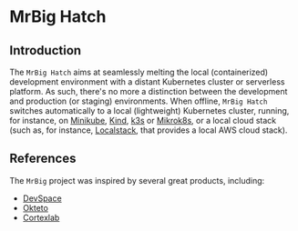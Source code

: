# MrBig Hatch

## Introduction

The `MrBig Hatch` aims at seamlessly melting the local (containerized) development environment with a distant Kubernetes cluster or serverless platform. As such, there's no more a distinction between the development and production (or staging) environments. When offline, `MrBig Hatch` switches automatically to a local (lightweight) Kubernetes cluster, running, for instance, on [Minikube](https://github.com/kubernetes/minikube), [Kind](https://github.com/kubernetes-sigs/kind), [k3s](https://github.com/rancher/k3s) or [Mikrok8s](https://github.com/ubuntu/microk8s), or a local cloud stack (such as, for instance, [Localstack](https://github.com/localstack/localstack), that provides a local AWS cloud stack).

## References

The `MrBig` project was inspired by several great products, including:

- [DevSpace](https://devspace.cloud/)
- [Okteto](https://okteto.com)
- [Cortexlab](https://cortex.dev)
